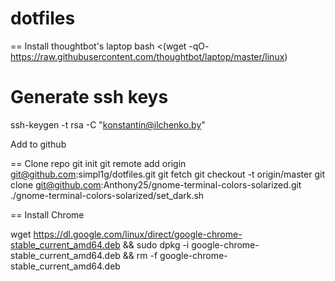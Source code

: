 dotfiles
========

== Install thoughtbot's laptop
bash <(wget -qO- https://raw.githubusercontent.com/thoughtbot/laptop/master/linux)

Generate ssh keys
=====

ssh-keygen -t rsa -C "konstantin@ilchenko.by"

Add to github


== Clone repo
git init
git remote add origin git@github.com:simpl1g/dotfiles.git
git fetch
git checkout -t origin/master
git clone git@github.com:Anthony25/gnome-terminal-colors-solarized.git
./gnome-terminal-colors-solarized/set_dark.sh

== Install Chrome

  wget https://dl.google.com/linux/direct/google-chrome-stable_current_amd64.deb &&
	  sudo dpkg -i google-chrome-stable_current_amd64.deb &&
	  rm -f google-chrome-stable_current_amd64.deb
